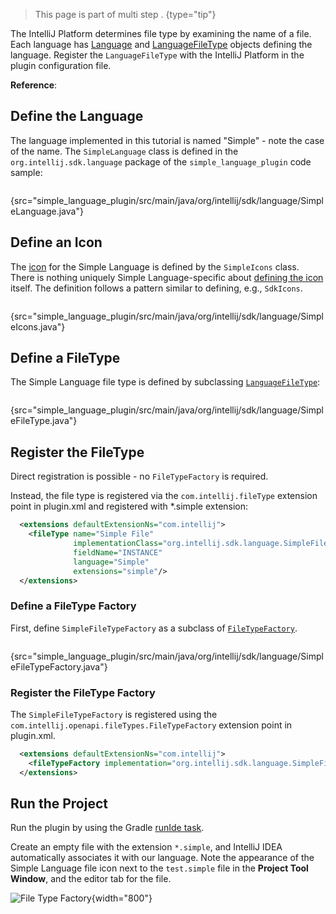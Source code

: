 [//]: # (title: 2. Language and File Type)

<!-- Copyright 2000-2021 JetBrains s.r.o. and other contributors. Use of this source code is governed by the Apache 2.0 license that can be found in the LICENSE file. -->

<chunk id="custom_language_tutorial_header">

 > This page is part of multi step [](custom_language_support_tutorial.md).
 {type="tip"}

</chunk>

The IntelliJ Platform determines file type by examining the name of a file.
Each language has [Language](upsource:///platform/core-api/src/com/intellij/lang/Language.java) and [LanguageFileType](upsource:///platform/core-api/src/com/intellij/openapi/fileTypes/LanguageFileType.java) objects defining the language.
Register the `LanguageFileType` with the IntelliJ Platform in the plugin configuration file.

**Reference**: [](registering_file_type.md)

## Define the Language
The language implemented in this tutorial is named "Simple" - note the case of the name.
The `SimpleLanguage` class is defined in the `org.intellij.sdk.language` package of the `simple_language_plugin` code sample:

```java
```
{src="simple_language_plugin/src/main/java/org/intellij/sdk/language/SimpleLanguage.java"}

## Define an Icon
The [icon](https://github.com/JetBrains/intellij-sdk-code-samples/blob/main/simple_language_plugin/src/main/resources/icons/jar-gray.png) for the Simple Language is defined by the `SimpleIcons` class.
There is nothing uniquely Simple Language-specific about [defining the icon](work_with_icons_and_images.md) itself.
The definition follows a pattern similar to defining, e.g., `SdkIcons`.

```java
```
{src="simple_language_plugin/src/main/java/org/intellij/sdk/language/SimpleIcons.java"}

## Define a FileType
The Simple Language file type is defined by subclassing [`LanguageFileType`](upsource:///platform/core-api/src/com/intellij/openapi/fileTypes/LanguageFileType.java):

```java
```
{src="simple_language_plugin/src/main/java/org/intellij/sdk/language/SimpleFileType.java"}

## Register the FileType

<tabs>

<tab title="2019.2 and later">

Direct registration is possible - no `FileTypeFactory` is required.

Instead, the file type is registered via the `com.intellij.fileType` extension point in <path>plugin.xml</path> and registered with <path>*.simple</path> extension:

```xml
  <extensions defaultExtensionNs="com.intellij">
    <fileType name="Simple File"
              implementationClass="org.intellij.sdk.language.SimpleFileType"
              fieldName="INSTANCE"
              language="Simple"
              extensions="simple"/>
  </extensions>
```

</tab>

<tab title="Pre-2019.2">

### Define a FileType Factory
First, define `SimpleFileTypeFactory` as a subclass of [`FileTypeFactory`](upsource:///platform/platform-api/src/com/intellij/openapi/fileTypes/FileTypeFactory.java).

```java
```
{src="simple_language_plugin/src/main/java/org/intellij/sdk/language/SimpleFileTypeFactory.java"}

### Register the FileType Factory
The `SimpleFileTypeFactory` is registered using the `com.intellij.openapi.fileTypes.FileTypeFactory` extension point in <path>plugin.xml</path>.

```xml
  <extensions defaultExtensionNs="com.intellij">
    <fileTypeFactory implementation="org.intellij.sdk.language.SimpleFileTypeFactory"/>
  </extensions>
```

</tab>

</tabs>

## Run the Project

Run the plugin by using the Gradle [runIde task](gradle_prerequisites.md#running-a-simple-gradle-based-intellij-platform-plugin).

Create an empty file with the extension `*.simple`, and IntelliJ IDEA automatically associates it with our language.
Note the appearance of the Simple Language file icon next to the `test.simple` file in the **Project Tool Window**, and the editor tab for the file.

![File Type Factory](file_type_factory.png){width="800"}

